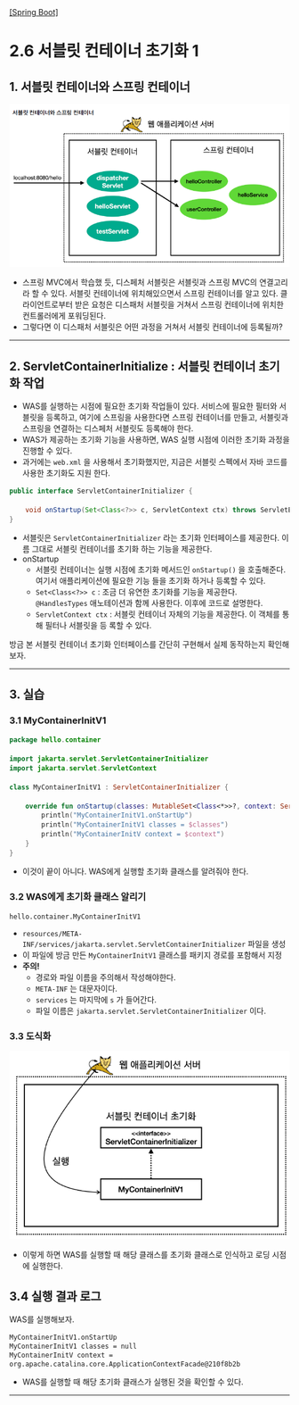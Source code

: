<nav>
    <a href="../.." target="_blank">[Spring Boot]</a>
</nav>

# 2.6 서블릿 컨테이너 초기화 1

## 1. 서블릿 컨테이너와 스프링 컨테이너
![servlet-container-1.png](./imgs/servlet-container-1.png)

- 스프링 MVC에서 학습했 듯, 디스페처 서블릿은 서블릿과 스프링 MVC의 연결고리라 할 수 있다. 서블릿 컨테이너에 위치해있으면서 스프링 컨테이너를 알고 있다. 클라이언트로부터 받은 요청은 디스패처 서블릿을 거쳐서 스프링 컨테이너에 위치한
컨트롤러에게 포워딩된다. 
- 그렇다면 이 디스패처 서블릿은 어떤 과정을 거쳐서 서블릿 컨테이너에 등록될까?

---

## 2. ServletContainerInitialize : 서블릿 컨테이너 초기화 작업
- WAS를 실행하는 시점에 필요한 초기화 작업들이 있다. 서비스에 필요한 필터와 서블릿을 등록하고, 여기에 스프링을 사용한다면 스프링 컨테이너를 만들고, 서블릿과 스프링을 연결하는 디스페처 서블릿도 등록해야 한다.
- WAS가 제공하는 초기화 기능을 사용하면, WAS 실행 시점에 이러한 초기화 과정을 진행할 수 있다.
- 과거에는 `web.xml` 을 사용해서 초기화했지만, 지금은 서블릿 스펙에서 자바 코드를 사용한 초기화도 지원 한다.

```java
public interface ServletContainerInitializer {
    
    void onStartup(Set<Class<?>> c, ServletContext ctx) throws ServletException;
}
```
- 서블릿은 `ServletContainerInitializer` 라는 초기화 인터페이스를 제공한다. 이름 그대로 서블릿 컨테이너를
초기화 하는 기능을 제공한다.
- onStartup
  - 서블릿 컨테이너는 실행 시점에 초기화 메서드인 `onStartup()` 을 호출해준다. 여기서 애플리케이션에 필요한 기능
  들을 초기화 하거나 등록할 수 있다.
  - `Set<Class<?>> c` : 조금 더 유연한 초기화를 기능을 제공한다. `@HandlesTypes` 애노테이션과 함께
  사용한다. 이후에 코드로 설명한다.
  - `ServletContext ctx` : 서블릿 컨테이너 자체의 기능을 제공한다. 이 객체를 통해 필터나 서블릿을 등
  록할 수 있다.

방금 본 서블릿 컨테이너 초기화 인터페이스를 간단히 구현해서 실제 동작하는지 확인해보자.

---

## 3. 실습
### 3.1 MyContainerInitV1
```kotlin
package hello.container

import jakarta.servlet.ServletContainerInitializer
import jakarta.servlet.ServletContext

class MyContainerInitV1 : ServletContainerInitializer {

    override fun onStartup(classes: MutableSet<Class<*>>?, context: ServletContext?) {
        println("MyContainerInitV1.onStartUp")
        println("MyContainerInitV1 classes = $classes")
        println("MyContainerInitV context = $context")
    }
}
```
- 이것이 끝이 아니다. WAS에게 실행할 초기화 클래스를 알려줘야 한다.


### 3.2 WAS에게 초기화 클래스 알리기
```text
hello.container.MyContainerInitV1
```
- `resources/META-INF/services/jakarta.servlet.ServletContainerInitializer` 파일을 생성
- 이 파일에 방금 만든 `MyContainerInitV1` 클래스를 패키지 경로를 포함해서 지정
- **주의!**
  - 경로와 파일 이름을 주의해서 작성해야한다.
  - `META-INF` 는 대문자이다.
  - `services` 는 마지막에 `s` 가 들어간다.
  - 파일 이름은 `jakarta.servlet.ServletContainerInitializer` 이다.


### 3.3 도식화
![servlet-container-2.png](./imgs/servlet-container-2.png)

- 이렇게 하면 WAS를 실행할 때 해당 클래스를 초기화 클래스로 인식하고 로딩 시점에 실행한다.

## 3.4 실행 결과 로그 
WAS를 실행해보자.

```shell
MyContainerInitV1.onStartUp
MyContainerInitV1 classes = null
MyContainerInitV context = org.apache.catalina.core.ApplicationContextFacade@210f8b2b
```
- WAS를 실행할 때 해당 초기화 클래스가 실행된 것을 확인할 수 있다.

---
